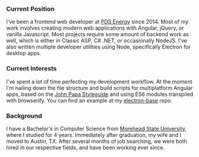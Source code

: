 ### Current Position
I've been a frontend web developer at [PDS Energy](https://pdsenergy.com) since 2014. Most of my work involves creating modern web applications with Angular, jQuery, or vanilla Javascript. Most projects require some amount of backend work as well, which is either in Classic ASP, C# .NET, or occasionally NodeJS. I've also written multiple developer utilities using Node, specifically Electron for desktop apps.

### Current Interests
I've spent a lot of time perfecting my development workflow. At the moment I'm nailing down the file structure and build scripts for multiplatform Angular apps, based on the [John Papa Styleguide](https://github.com/johnpapa/angular-styleguide) and using ES6 modules transpiled with browserify. You can find an example at my [electron-base](https://github.com/ansballard/electron-base) repo.

### Background
I have a Bachelor's in Computer Science from [Morehead State University](https://moreheadstate.edu), where I studied for 4 years. Immediately after graduation, my wife and I moved to Austin, TX. After several months of job searching, we were both hired in our respective fields, and have been working ever since.
